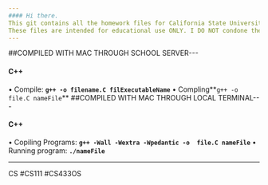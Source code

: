 ```yaml
---
#### Hi there. 
This git contains all the homework files for California State University, San Marcos' Computer Science department.
These files are intended for educational use ONLY. I DO NOT condone the use of these files for cheating/plagerizing of these files or any of their supportive material. These files are purely for students who want to learn or are stuggling in the course to compare their code with mine.If you have any suggestions, I am open to any comments that may improve anything in the code.
---
```


##COMPILED WITH MAC THROUGH SCHOOL SERVER---
#### C++
• Compile: **`g++ -o filename.C filExecutableName`**
• Compling**`g++ -o  file.C nameFile`**
##COMPILED WITH MAC THROUGH LOCAL TERMINAL---
#### C++
• Copiling Programs: **`g++ -Wall -Wextra -Wpedantic -o  file.C nameFile`**
• Running program: **`./nameFile`** 

---


CS 
#CS111
#CS433OS

